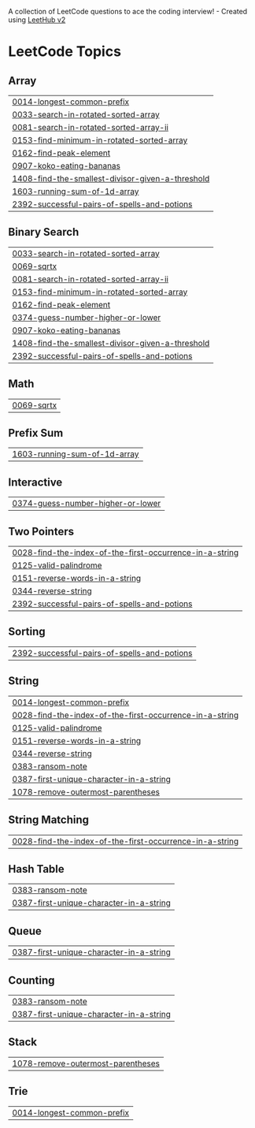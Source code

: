 A collection of LeetCode questions to ace the coding interview! - Created using [LeetHub v2](https://github.com/arunbhardwaj/LeetHub-2.0)
<!---LeetCode Topics Start-->
# LeetCode Topics
## Array
|  |
| ------- |
| [0014-longest-common-prefix](https://github.com/shruthireddy-1505/October-25-/tree/master/0014-longest-common-prefix) |
| [0033-search-in-rotated-sorted-array](https://github.com/shruthireddy-1505/October-25-/tree/master/0033-search-in-rotated-sorted-array) |
| [0081-search-in-rotated-sorted-array-ii](https://github.com/shruthireddy-1505/October-25-/tree/master/0081-search-in-rotated-sorted-array-ii) |
| [0153-find-minimum-in-rotated-sorted-array](https://github.com/shruthireddy-1505/October-25-/tree/master/0153-find-minimum-in-rotated-sorted-array) |
| [0162-find-peak-element](https://github.com/shruthireddy-1505/October-25-/tree/master/0162-find-peak-element) |
| [0907-koko-eating-bananas](https://github.com/shruthireddy-1505/October-25-/tree/master/0907-koko-eating-bananas) |
| [1408-find-the-smallest-divisor-given-a-threshold](https://github.com/shruthireddy-1505/October-25-/tree/master/1408-find-the-smallest-divisor-given-a-threshold) |
| [1603-running-sum-of-1d-array](https://github.com/shruthireddy-1505/October-25-/tree/master/1603-running-sum-of-1d-array) |
| [2392-successful-pairs-of-spells-and-potions](https://github.com/shruthireddy-1505/October-25-/tree/master/2392-successful-pairs-of-spells-and-potions) |
## Binary Search
|  |
| ------- |
| [0033-search-in-rotated-sorted-array](https://github.com/shruthireddy-1505/October-25-/tree/master/0033-search-in-rotated-sorted-array) |
| [0069-sqrtx](https://github.com/shruthireddy-1505/October-25-/tree/master/0069-sqrtx) |
| [0081-search-in-rotated-sorted-array-ii](https://github.com/shruthireddy-1505/October-25-/tree/master/0081-search-in-rotated-sorted-array-ii) |
| [0153-find-minimum-in-rotated-sorted-array](https://github.com/shruthireddy-1505/October-25-/tree/master/0153-find-minimum-in-rotated-sorted-array) |
| [0162-find-peak-element](https://github.com/shruthireddy-1505/October-25-/tree/master/0162-find-peak-element) |
| [0374-guess-number-higher-or-lower](https://github.com/shruthireddy-1505/October-25-/tree/master/0374-guess-number-higher-or-lower) |
| [0907-koko-eating-bananas](https://github.com/shruthireddy-1505/October-25-/tree/master/0907-koko-eating-bananas) |
| [1408-find-the-smallest-divisor-given-a-threshold](https://github.com/shruthireddy-1505/October-25-/tree/master/1408-find-the-smallest-divisor-given-a-threshold) |
| [2392-successful-pairs-of-spells-and-potions](https://github.com/shruthireddy-1505/October-25-/tree/master/2392-successful-pairs-of-spells-and-potions) |
## Math
|  |
| ------- |
| [0069-sqrtx](https://github.com/shruthireddy-1505/October-25-/tree/master/0069-sqrtx) |
## Prefix Sum
|  |
| ------- |
| [1603-running-sum-of-1d-array](https://github.com/shruthireddy-1505/October-25-/tree/master/1603-running-sum-of-1d-array) |
## Interactive
|  |
| ------- |
| [0374-guess-number-higher-or-lower](https://github.com/shruthireddy-1505/October-25-/tree/master/0374-guess-number-higher-or-lower) |
## Two Pointers
|  |
| ------- |
| [0028-find-the-index-of-the-first-occurrence-in-a-string](https://github.com/shruthireddy-1505/October-25-/tree/master/0028-find-the-index-of-the-first-occurrence-in-a-string) |
| [0125-valid-palindrome](https://github.com/shruthireddy-1505/October-25-/tree/master/0125-valid-palindrome) |
| [0151-reverse-words-in-a-string](https://github.com/shruthireddy-1505/October-25-/tree/master/0151-reverse-words-in-a-string) |
| [0344-reverse-string](https://github.com/shruthireddy-1505/October-25-/tree/master/0344-reverse-string) |
| [2392-successful-pairs-of-spells-and-potions](https://github.com/shruthireddy-1505/October-25-/tree/master/2392-successful-pairs-of-spells-and-potions) |
## Sorting
|  |
| ------- |
| [2392-successful-pairs-of-spells-and-potions](https://github.com/shruthireddy-1505/October-25-/tree/master/2392-successful-pairs-of-spells-and-potions) |
## String
|  |
| ------- |
| [0014-longest-common-prefix](https://github.com/shruthireddy-1505/October-25-/tree/master/0014-longest-common-prefix) |
| [0028-find-the-index-of-the-first-occurrence-in-a-string](https://github.com/shruthireddy-1505/October-25-/tree/master/0028-find-the-index-of-the-first-occurrence-in-a-string) |
| [0125-valid-palindrome](https://github.com/shruthireddy-1505/October-25-/tree/master/0125-valid-palindrome) |
| [0151-reverse-words-in-a-string](https://github.com/shruthireddy-1505/October-25-/tree/master/0151-reverse-words-in-a-string) |
| [0344-reverse-string](https://github.com/shruthireddy-1505/October-25-/tree/master/0344-reverse-string) |
| [0383-ransom-note](https://github.com/shruthireddy-1505/October-25-/tree/master/0383-ransom-note) |
| [0387-first-unique-character-in-a-string](https://github.com/shruthireddy-1505/October-25-/tree/master/0387-first-unique-character-in-a-string) |
| [1078-remove-outermost-parentheses](https://github.com/shruthireddy-1505/October-25-/tree/master/1078-remove-outermost-parentheses) |
## String Matching
|  |
| ------- |
| [0028-find-the-index-of-the-first-occurrence-in-a-string](https://github.com/shruthireddy-1505/October-25-/tree/master/0028-find-the-index-of-the-first-occurrence-in-a-string) |
## Hash Table
|  |
| ------- |
| [0383-ransom-note](https://github.com/shruthireddy-1505/October-25-/tree/master/0383-ransom-note) |
| [0387-first-unique-character-in-a-string](https://github.com/shruthireddy-1505/October-25-/tree/master/0387-first-unique-character-in-a-string) |
## Queue
|  |
| ------- |
| [0387-first-unique-character-in-a-string](https://github.com/shruthireddy-1505/October-25-/tree/master/0387-first-unique-character-in-a-string) |
## Counting
|  |
| ------- |
| [0383-ransom-note](https://github.com/shruthireddy-1505/October-25-/tree/master/0383-ransom-note) |
| [0387-first-unique-character-in-a-string](https://github.com/shruthireddy-1505/October-25-/tree/master/0387-first-unique-character-in-a-string) |
## Stack
|  |
| ------- |
| [1078-remove-outermost-parentheses](https://github.com/shruthireddy-1505/October-25-/tree/master/1078-remove-outermost-parentheses) |
## Trie
|  |
| ------- |
| [0014-longest-common-prefix](https://github.com/shruthireddy-1505/October-25-/tree/master/0014-longest-common-prefix) |
<!---LeetCode Topics End-->
